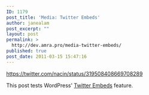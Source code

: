 ```yaml
---
ID: 1179
post_title: 'Media: Twitter Embeds'
author: janealam
post_excerpt: ""
layout: post
permalink: >
  http://dev.amra.pro/media-twitter-embeds/
published: true
post_date: 2011-03-15 15:47:16
---
```

https://twitter.com/nacin/status/319508408669708289

This post tests WordPress' <a title="Twitter Embeds" href="https://en.support.wordpress.com/twitter/twitter-embeds/" target="_blank">Twitter Embeds</a> feature.